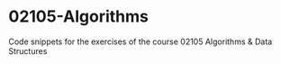# 02105-Algorithms
Code snippets for the exercises of the course 02105 Algorithms &amp; Data Structures
